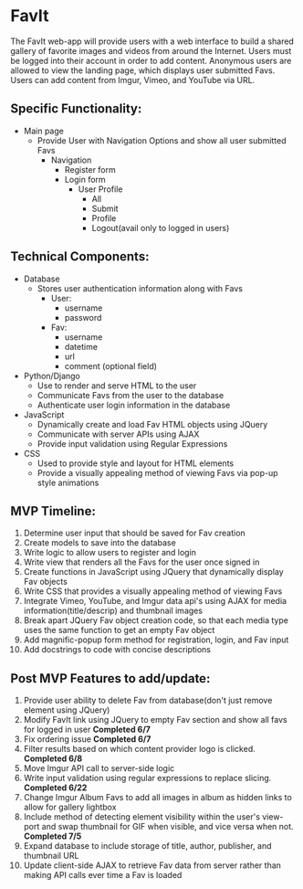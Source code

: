 # FavIt

The FavIt web-app will provide users with a web interface to build a shared
gallery of favorite images and videos from around the Internet. Users must be
logged into their account in order to add content. Anonymous users are
allowed to view the landing page, which displays user submitted Favs.
Users can add content from Imgur, Vimeo, and YouTube via URL.

## Specific Functionality:
+ Main page
  * Provide User with Navigation Options and show all user submitted Favs
    * Navigation
      * Register form
      * Login form
        * User Profile
          * All
          * Submit
          * Profile
          * Logout(avail only to logged in users)

## Technical Components:
+ Database
  * Stores user authentication information along with Favs
    * User:
      * username
      * password
    * Fav:
      * username
      * datetime
      * url
      * comment (optional field)
+ Python/Django
  * Use to render and serve HTML to the user
  * Communicate Favs from the user to the database
  * Authenticate user login information in the database
+ JavaScript
  * Dynamically create and load Fav HTML objects using JQuery
  * Communicate with server APIs using AJAX
  * Provide input validation using Regular Expressions
+ CSS
  * Used to provide style and layout for HTML elements
  * Provide a visually appealing method of viewing Favs via pop-up style animations

## MVP Timeline:
1. Determine user input that should be saved for Fav creation
1. Create models to save into the database
1. Write logic to allow users to register and login
1. Write view that renders all the Favs for the user once signed in
1. Create functions in JavaScript using JQuery that dynamically display Fav objects
1. Write CSS that provides a visually appealing method of viewing Favs
1. Integrate Vimeo, YouTube, and Imgur data api's using AJAX for media information(title/descrip) and thumbnail images
1. Break apart JQuery Fav object creation code, so that each media type uses the same function to get an empty Fav object
1. Add magnific-popup form method for registration, login, and Fav input
1. Add docstrings to code with concise descriptions

## Post MVP Features to add/update:
1. Provide user ability to delete Fav from database(don't just remove element using JQuery)
1. Modify FavIt link using JQuery to empty Fav section and show all favs for logged in user __Completed 6/7__
1. Fix ordering issue __Completed 6/7__
1. Filter results based on which content provider logo is clicked. __Completed 6/8__
1. Move Imgur API call to server-side logic
1. Write input validation using regular expressions to replace slicing. __Completed 6/22__
1. Change Imgur Album Favs to add all images in album as hidden links to allow for gallery lightbox
1. Include method of detecting element visibility within the user's view-port and swap thumbnail for GIF when visible, and vice versa when not. __Completed 7/5__
1. Expand database to include storage of title, author, publisher, and thumbnail URL
1. Update client-side AJAX to retrieve Fav data from server rather than making API calls ever time a Fav is loaded
